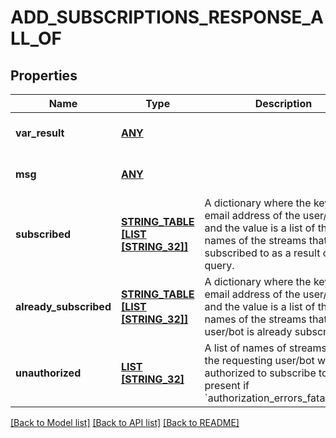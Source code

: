 # ADD_SUBSCRIPTIONS_RESPONSE_ALL_OF

## Properties
Name | Type | Description | Notes
------------ | ------------- | ------------- | -------------
**var_result** | [**ANY**](.md) |  | [optional] [default to null]
**msg** | [**ANY**](.md) |  | [optional] [default to null]
**subscribed** | [**STRING_TABLE [LIST [STRING_32]]**](LIST.md) | A dictionary where the key is the email address of the user/bot and the value is a list of the names of the streams that were subscribed to as a result of the query.  | [optional] [default to null]
**already_subscribed** | [**STRING_TABLE [LIST [STRING_32]]**](LIST.md) | A dictionary where the key is the email address of the user/bot and the value is a list of the names of the streams that the user/bot is already subscribed to.  | [optional] [default to null]
**unauthorized** | [**LIST [STRING_32]**](STRING_32.md) | A list of names of streams that the requesting user/bot was not authorized to subscribe to.  Only present if &#x60;authorization_errors_fatal&#x3D;false&#x60;.  | [optional] [default to null]

[[Back to Model list]](../README.md#documentation-for-models) [[Back to API list]](../README.md#documentation-for-api-endpoints) [[Back to README]](../README.md)


